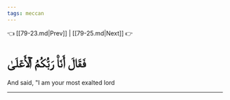 ```yaml
---
tags: meccan
---
```


👈 [[79-23.md|Prev]] | [[79-25.md|Next]] 👉

# فَقَالَ أَنَا۠ رَبُّكُمُ ٱلۡأَعۡلَىٰ

And said, "I am your most exalted lord

---

